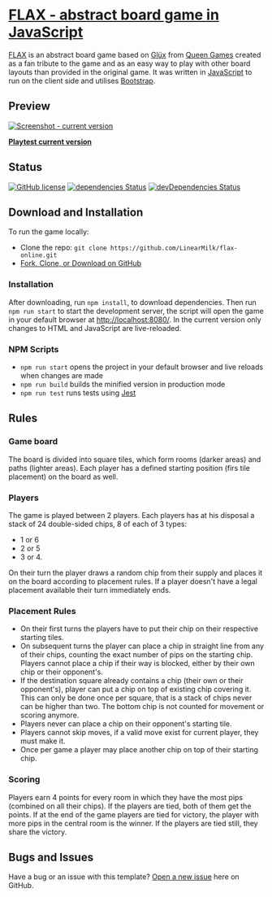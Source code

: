 # [FLAX - abstract board game in JavaScript](http://flax.linearmilk.com/)

[FLAX](http://flax.linearmilk.com/) is an abstract board game based on [Glüx](http://www.queen-games.com/en/2016/10/gluex-light-your-way-2/) from [Queen Games](http://www.queen-games.com/en/) created as a fan tribute to the game and as an easy way to play with other board layouts than provided in the original game. It was written in [JavaScript](https://developer.mozilla.org/bm/docs/Web/JavaScript) to run on the client side and utilises [Bootstrap](https://getbootstrap.com/).

## Preview

[![ Screenshot - current version](http://linearmilk.com/previews/flax-preview.png)](http://flax.linearmilk.com)

**[Playtest current version](http://flax.linearmilk.com)**

## Status

[![GitHub license](https://img.shields.io/badge/license-MIT-blue.svg)](https://raw.githubusercontent.com/LinearMilk/flax-online/master/LICENSE)
[![dependencies Status](https://david-dm.org/LinearMilk/flax-online/status.svg)](https://david-dm.org/LinearMilk/flax-online)
[![devDependencies Status](https://david-dm.org/LinearMilk/flax-online/dev-status.svg)](https://david-dm.org/LinearMilk/flax-online?type=dev)

## Download and Installation

To run the game locally:

* Clone the repo: `git clone https://github.com/LinearMilk/flax-online.git`
* [Fork, Clone, or Download on GitHub](https://github.com/LinearMilk/flax-online)

### Installation

After downloading, run `npm install`, to download dependencies. Then run `npm run start` to start the development server, the script will open the game in your default browser at [http://localhost:8080/](http://localhost:8080/).
In the current version only changes to HTML and JavaScript are live-reloaded.

### NPM Scripts

* `npm run start` opens the project in your default browser and live reloads when changes are made
* `npm run build` builds the minified version in production mode
* `npm run test` runs tests using [Jest](https://facebook.github.io/jest/)

## Rules

### Game board

The board is divided into square tiles, which form rooms (darker areas) and paths (lighter areas). Each player has a defined starting position (firs tile placement) on the board as well.

### Players

The game is played between 2 players. Each players has at his disposal a stack of 24 double-sided chips, 8 of each of 3 types:

* 1 or 6
* 2 or 5
* 3 or 4.

On their turn the player draws a random chip from their supply and places it on the board according to placement rules. If a player doesn't have a legal placement available their turn immediately ends.

### Placement Rules

* On their first turns the players have to put their chip on their respective starting tiles.
* On subsequent turns the player can place a chip in straight line from any of their chips, counting the exact number of pips on the starting chip. Players cannot place a chip if their way is blocked, either by their own chip or their opponent's.
* If the destination square already contains a chip (their own or their opponent's), player can put a chip on top of existing chip covering it. This can only be done once per square, that is a stack of chips never can be higher than two. The bottom chip is not counted for movement or scoring anymore.
* Players never can place a chip on their opponent's starting tile.
* Players cannot skip moves, if a valid move exist for current player, they must make it.
* Once per game a player may place another chip on top of their starting chip.

### Scoring

Players earn 4 points for every room in which they have the most pips (combined on all their chips). If the players are tied, both of them get the points. If at the end of the game players are tied for victory, the player with more pips in the central room is the winner. If the players are tied still, they share the victory.

## Bugs and Issues

Have a bug or an issue with this template? [Open a new issue](https://github.com/LinearMilk/flax-online/issues) here on GitHub.
